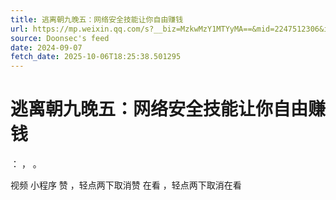 ```yaml
---
title: 逃离朝九晚五：网络安全技能让你自由赚钱
url: https://mp.weixin.qq.com/s?__biz=MzkwMzY1MTYyMA==&mid=2247512306&idx=1&sn=95706db8b216192bdd8f47779ffcb138
source: Doonsec's feed
date: 2024-09-07
fetch_date: 2025-10-06T18:25:38.501295
---
```


# 逃离朝九晚五：网络安全技能让你自由赚钱

：
，
。

视频
小程序
赞
，轻点两下取消赞
在看
，轻点两下取消在看